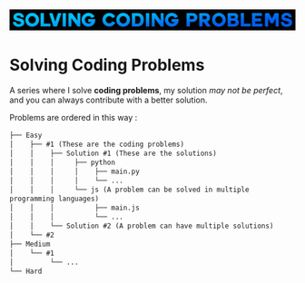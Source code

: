 ![SCP](Assets/images/SCP.png)
---
# Solving Coding Problems

A series where I solve **coding problems**, my solution *may not be perfect*, and you can always contribute with a better solution.

Problems are ordered in this way :

```
├── Easy
│    ├── #1 (These are the coding problems)
│    │    ├── Solution #1 (These are the solutions)
│    │    │     ├── python
│    │    │     │    ├── main.py
│    │    │     │    └── ...
│    │    │     └── js (A problem can be solved in multiple programming languages)
│    │    │          ├── main.js
│    │    │          └── ...
│    │    └── Solution #2 (A problem can have multiple solutions)
│    └── #2
├── Medium
│    └── #1 
│         └── ...
└── Hard
 ```
